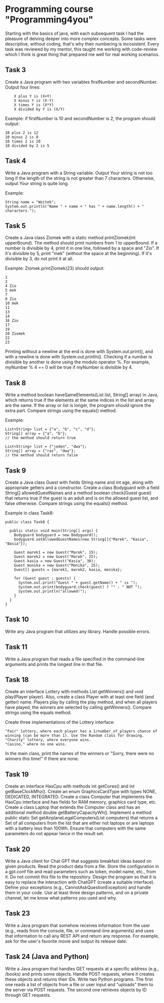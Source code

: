 # Programming course "Programming4you"

Starting with the basics of java, with each subsequent task I had the pleasure of delving deeper into more complex concepts. Some tasks were descriptive, without coding, that's why their numbering is incosistent. 
Every task was reviewed by my mentor, this taught me working with code-review which I think is great thing that prepared me well for real working scenarios.

## Task 3

Create a Java program with two variables firstNumber and secondNumber. Output four lines:
```
    X plus Y is (X+Y)
    X minus Y is (X-Y)
    X times Y is (X*Y)
    X divided by Y is (X/Y)
```    
Example: if firstNumber is 10 and secondNumber is 2, the program should output:
```
10 plus 2 is 12
10 minus 2 is 8
10 times 2 is 20
10 divided by 2 is 5
```
## Task 4

Write a Java program with a String variable. Output Your string is not too long if the length of the string is not greater than 7 characters. Otherwise, output Your string is quite long.

Example:
```
String name = "Wojtek";
System.out.println("Name " + name + " has " + name.length() + " characters.");
```
## Task 5

Create a Java class Ziomek with a static method printZiomek(int upperBound). 
The method should print numbers from 1 to upperBound. If a number is divisible by 4, print it in one line, followed by a space and "Zio". If it's divisible by 5, print "mek" (without the space at the beginning). 
If it's divisible by 3, do not print it at all.

Example: Ziomek.printZiomek(23) should output:
```
1
2
4 Zio
5 mek
7
8 Zio
10 mek
11
13
14
16 Zio
17
19
20 Ziomek
22
23
```
Printing without a newline at the end is done with System.out.print(), and with a newline is done with System.out.println().
Checking if a number is divisible by another is done using the modulo operator %. For example, myNumber % 4 == 0 will be true if myNumber is divisible by 4.

## Task 8

Write a method boolean haveSameElements(List<String> list, String[] array) in Java, which returns true if the elements at the same indices in the list and array are the same. 
If the array or list is longer, the program should ignore the extra part. Compare strings using the equals() method.

Example:
```
List<String> list = {"a", "b", "c", "d"};
String[] array = {"a", "b"};
// the method should return true

List<String> list = {"jeden", "dwa"};
String[] array = {"raz", "dwa"};
// the method should return false
```
## Task 9

Create a Java class Guest with fields String name and int age, along with appropriate getters and a constructor.
Create a class Bodyguard with a field String[] allowedGuestNames and a method boolean check(Guest guest) that returns true if the guest is an adult and is on the allowed guest list, and false otherwise.
Compare strings using the equals() method.

Example in class Task8:
```
public class Task8 {

  public static void main(String[] args) {
    Bodyguard bodyguard = new Bodyguard();
    bodyguard.setAllowedGuestNames(new String[]{"Marek", "Kasia", "Basia"});

    Guest marek1 = new Guest("Marek", 15);
    Guest marek2 = new Guest("Marek", 25);
    Guest kasia = new Guest("Kasia", 30);
    Guest monika = new Guest("Monika", 25);
    Guest[] guests = {marek1, marek2, kasia, monika};
    
    for (Guest guest : guests) {
      System.out.print("Guest " + guest.getName() + " is ");
      System.out.print(bodyguard.check(guest) ? "" : " NOT ");
      System.out.println("allowed!");
    }
  }
}
```
## Task 10

Write any Java program that utilizes any library. Handle possible errors.

## Task 11

Write a Java program that reads a file specified in the command-line arguments and prints the longest line in that file.

## Task 18

Create an interface Lottery with methods List<Player> getWinners() and void play(Player player). Also, create a class Player with at least one field (and getter) name. 
Players play by calling the play method, and when all players have played, the winners are selected by calling getWinners(). Compare strings using the equals method.

Create three implementations of the Lottery interface:

    "Fair" lottery, where each player has a 1/number_of_players chance of winning (can be more than 1). Use the Random class for drawing.
    "Charity" lottery, where everyone wins.
    "Casino," where no one wins.

In the main class, print the names of the winners or "Sorry, there were no winners this time!" if there are none.

## Task 19

Create an interface HasCpu with methods int getCores() and int getBaseClockMhz().
Create an enum GraphicsCardType with types NONE, DEDICATED, INTEGRATED. Create a class Computer that implements the HasCpu interface and has fields for RAM memory, graphics card type, etc.
Create a class Laptop that extends the Computer class and has an additional method double getBatteryCapacityWh(). 
Implement a method public static Set<Computer> getAirplaneLegalComputers(List<Computer> computers) that returns a Set of all computers from the list that are either not laptops or are laptops with a battery less than 100Wh. 
Ensure that computers with the same parameters do not appear twice in the result set.

## Task 20

Write a Java client for Chat GPT that suggests breakfast ideas based on given products. Read the product data from a file. 
Store the configuration in a gpt.conf file and read parameters such as token, model name, etc., from it. Do not commit this file to the repository. 
Design the program so that it is easy to replace the interaction with ChatGPT (create a suitable interface). Define your exceptions (e.g., CannotAskQuestionException) and handle them in your code. 
Use at least three design patterns, and on a private channel, let me know what patterns you used and why.

## Task 23

Write a Java program that somehow receives information from the user (e.g., reads from the console, file, or command-line arguments) and uses that information to call any REST API and return any response. 
For example, ask for the user's favorite movie and output its release date.

## Task 24 (Java and Python)

Write a Java program that handles GET requests at a specific address (e.g., /books) and prints some objects.
Handle POST requests, where it creates these objects and returns their IDs. Write two Python programs.
The first one reads a list of objects from a file or user input and "uploads" them to the server via POST requests. The second one retrieves objects by ID through GET requests.
